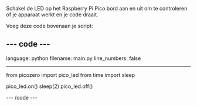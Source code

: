 Schakel de LED op het Raspberry Pi Pico bord aan en uit om te controleren of je apparaat werkt en je code draait.

Voeg deze code bovenaan je script:

--- code ---
---
language: python filename: main.py line_numbers: false

---
from picozero import pico_led from time import sleep

pico_led.on() sleep(2) pico_led.off()

--- /code ---
